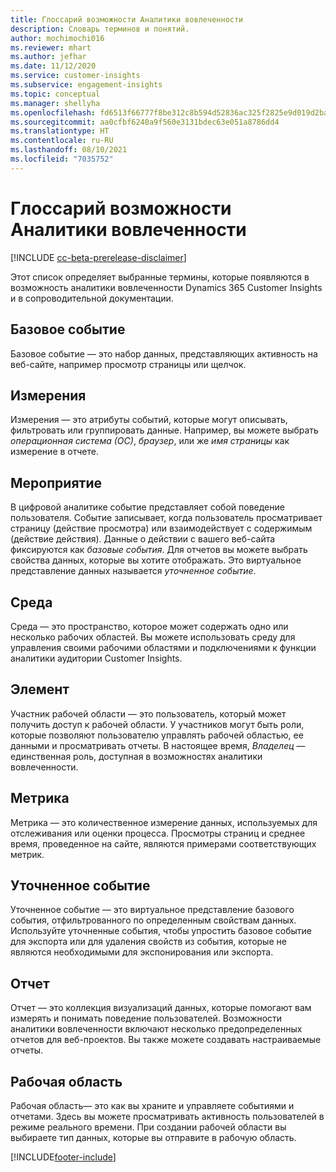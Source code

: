 ```yaml
---
title: Глоссарий возможности Аналитики вовлеченности
description: Словарь терминов и понятий.
author: mochimochi016
ms.reviewer: mhart
ms.author: jefhar
ms.date: 11/12/2020
ms.service: customer-insights
ms.subservice: engagement-insights
ms.topic: conceptual
ms.manager: shellyha
ms.openlocfilehash: fd6513f66777f8be312c8b594d52836ac325f2825e9d019d2ba0f49c587cf8ca
ms.sourcegitcommit: aa0cfbf6240a9f560e3131bdec63e051a8786dd4
ms.translationtype: HT
ms.contentlocale: ru-RU
ms.lasthandoff: 08/10/2021
ms.locfileid: "7035752"
---
```

# <a name="engagement-insights-capability-glossary"></a>Глоссарий возможности Аналитики вовлеченности

[!INCLUDE [cc-beta-prerelease-disclaimer](includes/cc-beta-prerelease-disclaimer.md)]

Этот список определяет выбранные термины, которые появляются в возможность аналитики вовлеченности Dynamics 365 Customer Insights и в сопроводительной документации.

## <a name="base-event"></a>Базовое событие

Базовое событие — это набор данных, представляющих активность на веб-сайте, например просмотр страницы или щелчок. 

## <a name="dimensions"></a>Измерения

Измерения — это атрибуты событий, которые могут описывать, фильтровать или группировать данные. Например, вы можете выбрать *операционная система (ОС)*, *браузер*, или же *имя страницы* как измерение в отчете.

## <a name="event"></a>Мероприятие

В цифровой аналитике событие представляет собой поведение пользователя. Событие записывает, когда пользователь просматривает страницу (действие просмотра) или взаимодействует с содержимым (действие действия). Данные о действии с вашего веб-сайта фиксируются как *базовые события*. Для отчетов вы можете выбрать свойства данных, которые вы хотите отображать. Это виртуальное представление данных называется *уточненное событие*. 

## <a name="environment"></a>Среда

 Среда — это пространство, которое может содержать одно или несколько рабочих областей. Вы можете использовать среду для управления своими рабочими областями и подключениями к функции аналитики аудитории Customer Insights.

## <a name="member"></a>Элемент

Участник рабочей области — это пользователь, который может получить доступ к рабочей области. У участников могут быть роли, которые позволяют пользователю управлять рабочей областью, ее данными и просматривать отчеты. В настоящее время, *Владелец* — единственная роль, доступная в возможностях аналитики вовлеченности.

## <a name="metric"></a>Метрика

Метрика — это количественное измерение данных, используемых для отслеживания или оценки процесса. Просмотры страниц и среднее время, проведенное на сайте, являются примерами соответствующих метрик.

## <a name="refined-event"></a>Уточненное событие

Уточненное событие — это виртуальное представление базового события, отфильтрованного по определенным свойствам данных. Используйте уточненные события, чтобы упростить базовое событие для экспорта или для удаления свойств из события, которые не являются необходимыми для экспонирования или экспорта.

## <a name="report"></a>Отчет

Отчет — это коллекция визуализаций данных, которые помогают вам измерять и понимать поведение пользователей. Возможности аналитики вовлеченности включают несколько предопределенных отчетов для веб-проектов. Вы также можете создавать настраиваемые отчеты. 

## <a name="workspace"></a>Рабочая область

Рабочая область— это как вы храните и управляете событиями и отчетами. Здесь вы можете просматривать активность пользователей в режиме реального времени. При создании рабочей области вы выбираете тип данных, которые вы отправите в рабочую область.


[!INCLUDE[footer-include](../includes/footer-banner.md)]